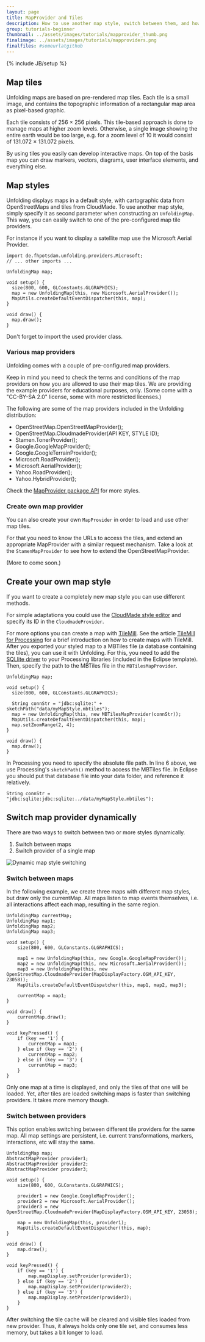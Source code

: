 ```yaml
---
layout: page
title: MapProvider and Tiles
description: How to use another map style, switch between them, and how to create your own. Also gives a short introduction to map tiles.
group: tutorials-beginner
thumbnail: ../assets/images/tutorials/mapprovider_thumb.png
finalimage: ../assets/images/tutorials/mapproviders.png
finalfiles: #someurlatgithub
---
```


{% include JB/setup %}

## Map tiles

Unfolding maps are based on pre-rendered map tiles. Each tile is a small image, and contains the topographic information of a rectangular map area as pixel-based graphic. 

Each tile consists of 256 × 256 pixels. This tile-based approach is done to manage maps at higher zoom levels. Otherwise, a single image showing the entire earth would be too large, e.g. for a zoom level of 10 it would consist of 131.072 × 131.072 pixels.

By using tiles you easily can develop interactive maps. On top of the basis map you can draw markers, vectors, diagrams, user interface elements, and everything else.

<!--
"A *slippy map* is type of web-browser based map client that allows you to dynamically pan the map simply by grabbing and sliding the map image in any direction. Modern web browsers allow dynamic loading of map tiles in response to user action without requiring a page reload. This dynamic effect makes map viewing more intuitive." (John Frank, MetaCarta)
-->

## Map styles

Unfolding displays maps in a default style, with cartographic data from OpenStreetMaps and tiles from CloudMade. To use another map style, simply specify it as second parameter when constructing an `UnfoldingMap`. This way, you can easily switch to one of the pre-configured map tile providers.

For instance if you want to display a satellite map use the Microsoft Aerial Provider.
	
	import de.fhpotsdam.unfolding.providers.Microsoft;
	// ... other imports ...
	
	UnfoldingMap map;

	void setup() {
	  size(800, 600, GLConstants.GLGRAPHICS);
	  map = new UnfoldingMap(this, new Microsoft.AerialProvider());
	  MapUtils.createDefaultEventDispatcher(this, map);
	}

	void draw() {
	  map.draw();
	}

Don't forget to import the used provider class.

### Various map providers

Unfolding comes with a couple of pre-configured map providers.

Keep in mind you need to check the terms and conditions of the map providers on how you are allowed to use their map tiles. We are providing the example providers for educational purposes, only. (Some come with a "CC-BY-SA 2.0" license, some with more restricted licenses.)

The following are some of the map providers included in the Unfolding distribution:

- OpenStreetMap.OpenStreetMapProvider();   
- OpenStreetMap.CloudmadeProvider(API KEY, STYLE ID);
- Stamen.TonerProvider(); 
- Google.GoogleMapProvider();   
- Google.GoogleTerrainProvider();   
- Microsoft.RoadProvider();   
- Microsoft.AerialProvider();   
- Yahoo.RoadProvider();   
- Yahoo.HybridProvider();   

Check the [MapProvider package API](/javadoc/index.html?de/fhpotsdam/unfolding/providers/package-summary.html) for more styles.


### Create own map provider

You can also create your own `MapProvider` in order to load and use other map tiles.

For that you need to know the URLs to access the tiles, and extend an appropriate MapProvider with a similar request mechanism. Take a look at the `StamenMapProvider` to see how to extend the OpenStreetMapProvider.

(More to come soon.)


## Create your own map style
If you want to create a completely new map style you can use different methods.

For simple adaptations you could use the [CloudMade style editor](http://developers.cloudmade.com/projects/show/style-editor) and specify its ID in the `CloudmadeProvider`.

For more options you can create a map with [TileMill](http://tilemill.com/). See the article [TileMill for Processing](http://tillnagel.com/2011/06/tilemill-for-processing/) for a brief introduction on how to create maps with TileMill. After you exported your styled map to a MBTiles file (a database containing the tiles), you can use it with Unfolding.
For this, you need to add the [SQLlite driver](http://code.google.com/p/sqlite-jdbc/) to your Processing libraries (included in the Eclipse template). Then, specify the path to the MBTiles file in the `MBTilesMapProvider`.

	UnfoldingMap map;

	void setup() {
	  size(800, 600, GLConstants.GLGRAPHICS);

	  String connStr = "jdbc:sqlite:" + sketchPath("data/myMapStyle.mbtiles");
	  map = new UnfoldingMap(this, new MBTilesMapProvider(connStr));
	  MapUtils.createDefaultEventDispatcher(this, map);
	  map.setZoomRange(2, 4);
	}

	void draw() {
	  map.draw();
	}

In Processing you need to specify the absolute file path. In line 6 above, we use Processing's `sketchPath()` method to access the MBTiles file. In Eclipse you should put that database file into your data folder, and reference it relatively.

	String connStr = "jdbc:sqlite:jdbc:sqlite:../data/myMapStyle.mbtiles");
	

	
## Switch map provider dynamically

There are two ways to switch between two or more styles dynamically.

1. Switch between maps
2. Switch provider of a single map 


![Dynamic map style switching](../assets/images/Unfolding-GIF-Test.gif)


### Switch between maps

In the following example, we create three maps with different map styles, but draw only the currentMap.
All maps listen to map events themselves, i.e. all interactions affect each map, resulting in the same region.

	UnfoldingMap currentMap;
	UnfoldingMap map1;
	UnfoldingMap map2;
	UnfoldingMap map3;

	void setup() {
		size(800, 600, GLConstants.GLGRAPHICS);

		map1 = new UnfoldingMap(this, new Google.GoogleMapProvider());
		map2 = new UnfoldingMap(this, new Microsoft.AerialProvider());
		map3 = new UnfoldingMap(this, new OpenStreetMap.CloudmadeProvider(MapDisplayFactory.OSM_API_KEY, 23058));
		MapUtils.createDefaultEventDispatcher(this, map1, map2, map3);

		currentMap = map1;
	}

	void draw() {
		currentMap.draw();
	}

	void keyPressed() {
		if (key == '1') {
			currentMap = map1;
		} else if (key == '2') {
			currentMap = map2;
		} else if (key == '3') {
			currentMap = map3;
		}
	}

Only one map at a time is displayed, and only the tiles of that one will be loaded. Yet, after tiles are loaded switching maps is faster than switching providers. It takes more memory though. 

### Switch between providers

This option enables switching between different tile providers for the same map. All map settings are persistent, i.e. current transformations, markers, interactions, etc will stay the same.

	UnfoldingMap map;
	AbstractMapProvider provider1;
	AbstractMapProvider provider2;
	AbstractMapProvider provider3;

	void setup() {
		size(800, 600, GLConstants.GLGRAPHICS);

		provider1 = new Google.GoogleMapProvider();
		provider2 = new Microsoft.AerialProvider();
		provider3 = new OpenStreetMap.CloudmadeProvider(MapDisplayFactory.OSM_API_KEY, 23058);

		map = new UnfoldingMap(this, provider1);
		MapUtils.createDefaultEventDispatcher(this, map);
	}

	void draw() {
		map.draw();
	}

	void keyPressed() {
		if (key == '1') {
			map.mapDisplay.setProvider(provider1);
		} else if (key == '2') {
			map.mapDisplay.setProvider(provider2);
		} else if (key == '3') {
			map.mapDisplay.setProvider(provider3);
		}
	}

After switching the tile cache will be cleared and visible tiles loaded from new provider. Thus, it always holds only one tile set, and consumes less memory, but takes a bit longer to load.



